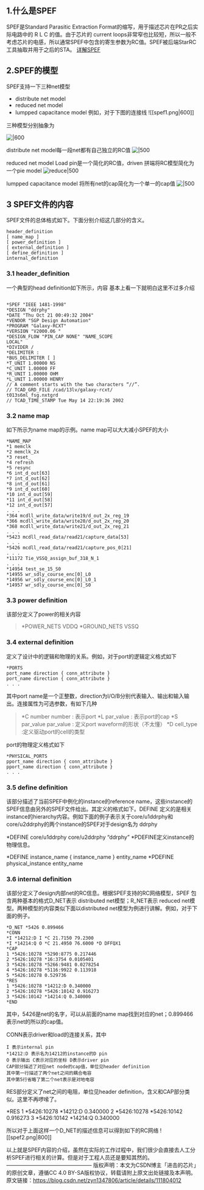 ## 1.什么是SPEF
SPEF是Standard Parasitic Extraction Format的缩写，用于描述芯片在PR之后实际电路中的 R L C 的值。由于芯片的 current loops非常窄也比较短，所以一般不考虑芯片的电感，所以通常SPEF中包含的寄生参数为RC值。SPEF被后端StarRC工具抽取并用于之后的STA。
[ 详解SPEF](https://blog.csdn.net/zyn1347806/article/details/111804012)
## 2.SPEF的模型
SPEF支持一下三种net模型
- distribute net model        
- reduced net model
- lumpped capacitance model
例如，对于下图的连接线
![[spef1.png|600]]


三种模型分别抽象为

![|600](docs/IC/14-%E6%95%B0%E6%8D%AE%E5%8F%8A%E6%96%87%E4%BB%B6%E6%A0%BC%E5%BC%8F/attachments/spef%E6%96%87%E4%BB%B6/93956dd9880005a8cc59449a32e1c709_MD5.png)

distribute net model每一段net都有自己独立的RC值
![|500](docs/IC/14-%E6%95%B0%E6%8D%AE%E5%8F%8A%E6%96%87%E4%BB%B6%E6%A0%BC%E5%BC%8F/attachments/spef%E6%96%87%E4%BB%B6/168d9ecc95f4a14ef376f8c12376fbbb_MD5.png)

reduced net model  Load pin是一个简化的RC值，driven 拼端将RC模型简化为一个pie model
![reduce|500](docs/IC/14-%E6%95%B0%E6%8D%AE%E5%8F%8A%E6%96%87%E4%BB%B6%E6%A0%BC%E5%BC%8F/attachments/spef%E6%96%87%E4%BB%B6/7b79379acf42bfa7e6203143bafa9053_MD5.png)


lumpped capacitance model  将所有net的cap简化为一个单一的cap值
![|500](docs/IC/14-%E6%95%B0%E6%8D%AE%E5%8F%8A%E6%96%87%E4%BB%B6%E6%A0%BC%E5%BC%8F/attachments/spef%E6%96%87%E4%BB%B6/34890bf0cafec7fd6a04a3f0d909c1f7_MD5.png)


## 3 SPEF文件的内容
SPEF文件的总体格式如下。下面分别介绍这几部分的含义。
```
header_definition
[ name_map ]
[ power_definition ]
[ external_definition ]
[ define_definition ]
internal_definition
```

 

### 3.1 header_definition
一个典型的head definition如下所示，内容 基本上看一下就明白这里不过多介绍
```spef

*SPEF "IEEE 1481-1998"
*DESIGN "ddrphy"
*DATE "Thu Oct 21 00:49:32 2004"
*VENDOR "SGP Design Automation"
*PROGRAM "Galaxy-RCXT"
*VERSION "V2000.06 "
*DESIGN_FLOW "PIN_CAP NONE" "NAME_SCOPE
LOCAL"
*DIVIDER /
*DELIMITER :
*BUS_DELIMITER [ ]
*T_UNIT 1.00000 NS
*C_UNIT 1.00000 FF
*R_UNIT 1.00000 OHM
*L_UNIT 1.00000 HENRY
// A comment starts with the two characters “//”.
// TCAD_GRD_FILE /cad/13lv/galaxy-rcxt/
t013s6ml_fsg.nxtgrd
// TCAD_TIME_STAMP Tue May 14 22:19:36 2002
 ```

### 3.2 name  map
如下所示为name map的示例。name map可以大大减小SPEF的大小
```
*NAME_MAP
*1 memclk
*2 memclk_2x
*3 reset_
*4 refresh
*5 resync
*6 int_d_out[63]
*7 int_d_out[62]
*8 int_d_out[61]
*9 int_d_out[60]
*10 int_d_out[59]
*11 int_d_out[58]
*12 int_d_out[57]
. . .
*364 mcdll_write_data/write19/d_out_2x_reg_19
*366 mcdll_write_data/write20/d_out_2x_reg_20
*368 mcdll_write_data/write21/d_out_2x_reg_21
. . .
*5423 mcdll_read_data/read21/capture_data[53]
. . .
*5426 mcdll_read_data/read21/capture_pos_0[21]
. . .
*11172 Tie_VSSQ_assign_buf_318_N_1
. . .
*14954 test_se_15_S0
*14955 wr_sdly_course_enc[0]_L0
*14956 wr_sdly_course_enc[0]_L0_1
*14957 wr_sdly_course_enc[0]_S0
 ```

### 3.3 power definition
该部分定义了power的相关内容

>*POWER_NETS VDDQ
>*GROUND_NETS VSSQ
 
### 3.4 external definition
定义了设计中的逻辑和物理的关系。例如，对于port的逻辑定义格式如下
```
*PORTS
port_name direction { conn_attribute }
port_name direction { conn_attribute }
. . .
```
其中port name是一个正整数，direction为I/O/B分别代表输入、输出和输入输出。连接属性为可选参数，有如下几种

> *C number number : 表示port
> *L par_value : 表示port的cap
> *S par_value par_value : 定义port waveform的形状（不太懂）
> *D cell_type :定义驱动port的cell的类型

port的物理定义格式如下
```
*PHYSICAL_PORTS
pport_name direction { conn_attribute }
pport_name direction { conn_attribute }
. . .
```

### 3.5 define definition
该部分描述了当前SPEF中例化的instance的reference name，这些instance的SPEF信息由另外的SPEF文件给出。其定义的格式如下。DEFINE 定义的是相关instance的hierarchy内容。例如下面的例子表示关于core/u1ddrphy和core/u2ddrphy的两个instance的SPEF对于design名为 ddrphy

*DEFINE core/u1ddrphy core/u2ddrphy “ddrphy”
*PDEFINE定义instance的物理信息。

*DEFINE instance_name { instance_name } entity_name
*PDEFINE physical_instance entity_name
 

### 3.6  internal definition
该部分定义了design内部net的RC信息。根据SPEF支持的RC网络模型，SPEF 包含两种基本的格式D_NET表示 distributed net模型；R_NET表示 reduced net模型。两种模型的内容类似下面以distributed net模型为例进行讲解。例如，对于下面的例子。
```
*D_NET *5426 0.899466
*CONN
*I *14212:D I *C 21.7150 79.2300
*I *14214:Q O *C 21.4950 76.6000 *D DFFQX1
*CAP
1 *5426:10278 *5290:8775 0.217446
2 *5426:10278 *16:3754 0.0105401
3 *5426:10278 *5266:9481 0.0278254
4 *5426:10278 *5116:9922 0.113918
5 *5426:10278 0.529736
*RES
1 *5426:10278 *14212:D 0.340000
2 *5426:10278 *5426:10142 0.916273
3 *5426:10142 *14214:Q 0.340000
*END
```

其中，5426是net的名字，可以从前面的name map找到对应的net；0.899466表示net的所以的cap值。

CONN表示driver和load的连接关系，其中
```
I 表示internal pin
*14212:D 表示名为14212的instance的D pin
O 表示输出 C表示对应的坐标 D表示driver pin
CAP部分描述了对应net node的cap值，单位见header definition
其中第一行描述了两个net之间的耦合电容
其中第5行省略了第二个net表示是对地电容
```
 

RES部分定义了net之间的电阻，单位见header definition，含义和CAP部分类似。这里不再啰嗦了。

*RES
1 *5426:10278 *14212:D 0.340000
2 *5426:10278 *5426:10142 0.916273
3 *5426:10142 *14214:Q 0.340000

所以对于上面这样一个D_NET的描述信息可以得到如下的RC网络
![[spef2.png|800]]


以上就是SPEF内容的介绍，虽然在实际的工作过程中，我们很少会直接去人工分析SPEF进行相关的计算。但是对于工程人员还是要知其然的。
————————————————
版权声明：本文为CSDN博主「进击的芯片」的原创文章，遵循CC 4.0 BY-SA版权协议，转载请附上原文出处链接及本声明。
原文链接：https://blog.csdn.net/zyn1347806/article/details/111804012